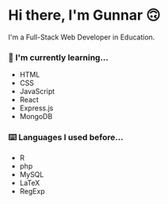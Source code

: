 # Hi there, I'm Gunnar 🙃

I'm a Full-Stack Web Developer in Education.

### 🌱 I'm currently learning...
- HTML
- CSS
- JavaScript
- React
- Express.js
- MongoDB

### ⌨️ Languages I used before...
- R
- php
- MySQL
- LaTeX
- RegExp


<!--
**gunnar-miklis/gunnar-miklis** is a ✨ _special_ ✨ repository because its `README.md` (this file) appears on your GitHub profile.

Here are some ideas to get you started:

- 🔭 I’m currently working on ...
- 🌱 I’m currently learning ...
- 👯 I’m looking to collaborate on ...
- 🤔 I’m looking for help with ...
- 💬 Ask me about ...
- 📫 How to reach me: ...
- 😄 Pronouns: ...
- ⚡ Fun fact: ...
-->
